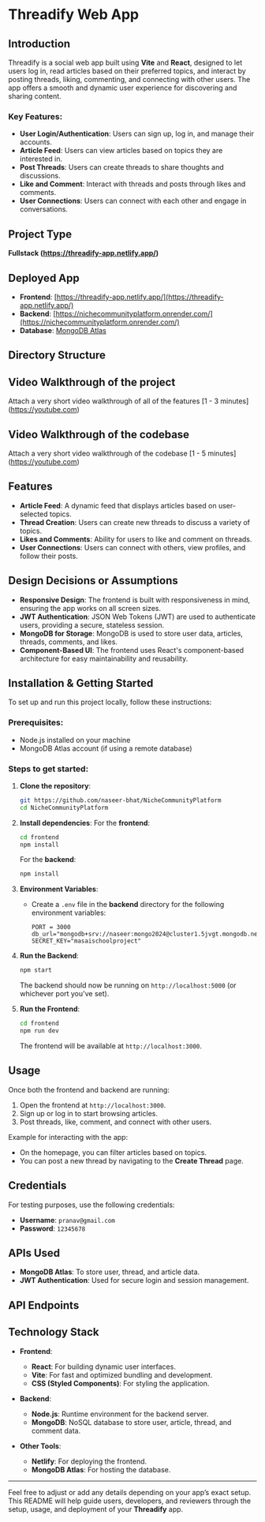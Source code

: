 # Threadify Web App

## Introduction
Threadify is a social web app built using **Vite** and **React**, designed to let users log in, read articles based on their preferred topics, and interact by posting threads, liking, commenting, and connecting with other users. The app offers a smooth and dynamic user experience for discovering and sharing content.

### Key Features:
- **User Login/Authentication**: Users can sign up, log in, and manage their accounts.
- **Article Feed**: Users can view articles based on topics they are interested in.
- **Post Threads**: Users can create threads to share thoughts and discussions.
- **Like and Comment**: Interact with threads and posts through likes and comments.
- **User Connections**: Users can connect with each other and engage in conversations.

## Project Type
**Fullstack (https://threadify-app.netlify.app/)**

## Deployed App
- **Frontend**: [https://threadify-app.netlify.app/](https://threadify-app.netlify.app/)
- **Backend**: [https://nichecommunityplatform.onrender.com/](https://nichecommunityplatform.onrender.com/)
- **Database**: [MongoDB Atlas](https://mongodb.com)

## Directory Structure




## Video Walkthrough of the project
Attach a very short video walkthrough of all of the features [1 - 3 minutes] (https://youtube.com)

## Video Walkthrough of the codebase
Attach a very short video walkthrough of the codebase [1 - 5 minutes] (https://youtube.com)

## Features
- **Article Feed**: A dynamic feed that displays articles based on user-selected topics.
- **Thread Creation**: Users can create new threads to discuss a variety of topics.
- **Likes and Comments**: Ability for users to like and comment on threads.
- **User Connections**: Users can connect with others, view profiles, and follow their posts.

## Design Decisions or Assumptions
- **Responsive Design**: The frontend is built with responsiveness in mind, ensuring the app works on all screen sizes.
- **JWT Authentication**: JSON Web Tokens (JWT) are used to authenticate users, providing a secure, stateless session.
- **MongoDB for Storage**: MongoDB is used to store user data, articles, threads, comments, and likes.
- **Component-Based UI**: The frontend uses React's component-based architecture for easy maintainability and reusability.

## Installation & Getting Started

To set up and run this project locally, follow these instructions:

### Prerequisites:
- Node.js installed on your machine
- MongoDB Atlas account (if using a remote database)

### Steps to get started:

1. **Clone the repository**:
    ```bash
    git https://github.com/naseer-bhat/NicheCommunityPlatform
    cd NicheCommunityPlatform
    ```

2. **Install dependencies**:
    For the **frontend**:
    ```bash
    cd frontend
    npm install
    ```

    For the **backend**:
    ```bash
    npm install
    ```

3. **Environment Variables**:
    - Create a `.env` file in the **backend** directory for the following environment variables:
        ```
        PORT = 3000
        db_url="mongodb+srv://naseer:mongo2024@cluster1.5jvgt.mongodb.net/"
        SECRET_KEY="masaischoolproject"
        ```
    
4. **Run the Backend**:
    ```bash
    npm start
    ```

    The backend should now be running on `http://localhost:5000` (or whichever port you've set).

5. **Run the Frontend**:
    ```bash
    cd frontend
    npm run dev
    ```

    The frontend will be available at `http://localhost:3000`.

## Usage
Once both the frontend and backend are running:

1. Open the frontend at `http://localhost:3000`.
2. Sign up or log in to start browsing articles.
3. Post threads, like, comment, and connect with other users.

Example for interacting with the app:
- On the homepage, you can filter articles based on topics.
- You can post a new thread by navigating to the **Create Thread** page.

## Credentials
For testing purposes, use the following credentials:
- **Username**: `pranav@gmail.com`
- **Password**: `12345678`

## APIs Used
- **MongoDB Atlas**: To store user, thread, and article data.
- **JWT Authentication**: Used for secure login and session management.

## API Endpoints

## Technology Stack
- **Frontend**:
  - **React**: For building dynamic user interfaces.
  - **Vite**: For fast and optimized bundling and development.
  - **CSS (Styled Components)**: For styling the application.

- **Backend**:
  - **Node.js**: Runtime environment for the backend server.
  - **MongoDB**: NoSQL database to store user, article, thread, and comment data.

- **Other Tools**:
  - **Netlify**: For deploying the frontend.
  - **MongoDB Atlas**: For hosting the database.

---

Feel free to adjust or add any details depending on your app’s exact setup. This README will help guide users, developers, and reviewers through the setup, usage, and deployment of your **Threadify** app.
